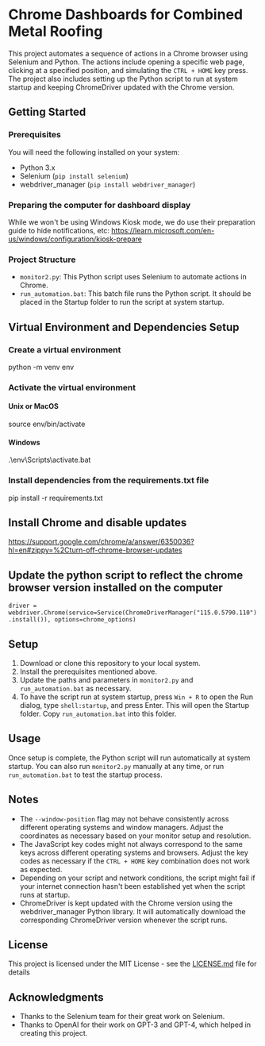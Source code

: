 # Chrome Dashboards for Combined Metal Roofing

This project automates a sequence of actions in a Chrome browser using Selenium and Python. The actions include opening a specific web page, clicking at a specified position, and simulating the `CTRL + HOME` key press. The project also includes setting up the Python script to run at system startup and keeping ChromeDriver updated with the Chrome version.

## Getting Started

### Prerequisites

You will need the following installed on your system:

- Python 3.x
- Selenium (`pip install selenium`)
- webdriver_manager (`pip install webdriver_manager`)

### Preparing the computer for dashboard display

While we won't be using Windows Kiosk mode, we do use their preparation guide to hide notifications, etc: https://learn.microsoft.com/en-us/windows/configuration/kiosk-prepare

### Project Structure

- `monitor2.py`: This Python script uses Selenium to automate actions in Chrome.
- `run_automation.bat`: This batch file runs the Python script. It should be placed in the Startup folder to run the script at system startup.

## Virtual Environment and Dependencies Setup

### Create a virtual environment
python -m venv env

### Activate the virtual environment

#### Unix or MacOS
source env/bin/activate 

#### Windows
.\env\Scripts\activate.bat

### Install dependencies from the requirements.txt file
pip install -r requirements.txt

## Install Chrome and disable updates
https://support.google.com/chrome/a/answer/6350036?hl=en#zippy=%2Cturn-off-chrome-browser-updates

## Update the python script to reflect the chrome browser version installed on the computer
``driver = webdriver.Chrome(service=Service(ChromeDriverManager("115.0.5790.110").install()), options=chrome_options)``


## Setup

1. Download or clone this repository to your local system.
2. Install the prerequisites mentioned above.
3. Update the paths and parameters in `monitor2.py` and `run_automation.bat` as necessary.
4. To have the script run at system startup, press `Win + R` to open the Run dialog, type `shell:startup`, and press Enter. This will open the Startup folder. Copy `run_automation.bat` into this folder.

## Usage

Once setup is complete, the Python script will run automatically at system startup. You can also run `monitor2.py` manually at any time, or run `run_automation.bat` to test the startup process.

## Notes

- The `--window-position` flag may not behave consistently across different operating systems and window managers. Adjust the coordinates as necessary based on your monitor setup and resolution.
- The JavaScript key codes might not always correspond to the same keys across different operating systems and browsers. Adjust the key codes as necessary if the `CTRL + HOME` key combination does not work as expected.
- Depending on your script and network conditions, the script might fail if your internet connection hasn't been established yet when the script runs at startup.
- ChromeDriver is kept updated with the Chrome version using the webdriver_manager Python library. It will automatically download the corresponding ChromeDriver version whenever the script runs.

## License

This project is licensed under the MIT License - see the [LICENSE.md](LICENSE.md) file for details

## Acknowledgments

- Thanks to the Selenium team for their great work on Selenium.
- Thanks to OpenAI for their work on GPT-3 and GPT-4, which helped in creating this project.
